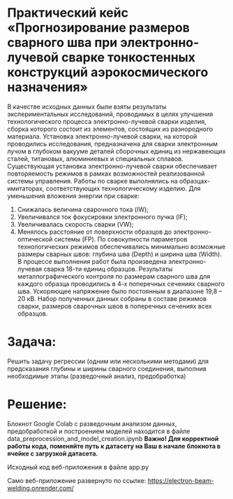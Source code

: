 # Практический кейс «Прогнозирование размеров сварного шва при электронно-лучевой сварке тонкостенных конструкций аэрокосмического назначения»

В качестве исходных данных были взяты результаты экспериментальных
исследований, проводимых в целях улучшения технологического процесса
электронно-лучевой сварки изделия, сборка которого состоит из элементов,
состоящих из разнородного материала.
Установка электронно-лучевой сварки, на которой проводились
исследования, предназначена для сварки электронным лучом в глубоком вакууме
деталей сборочных единиц из нержавеющих сталей, титановых, алюминиевых
и специальных сплавов.
Существующая установка электронно-лучевой сварки обеспечивает
повторяемость режимов в рамках возможностей реализованной системы
управления. Работы по сварке выполнялись на образцах-имитаторах,
соответствующих технологическому изделию.
Для уменьшения вложения энергии при сварке:
1. Снижалась величина сварочного тока (IW);
2. Увеличивался ток фокусировки электронного пучка (IF);
3. Увеличивалась скорость сварки (VW);
4. Менялось расстояние от поверхности образцов до электронно-оптической
системы (FP).
По совокупности параметров технологических режимов обеспечивались
минимально возможные размеры сварных швов: глубина шва (Depth) и ширина
шва (Width).
В процессе выполнения работ была произведена электронно-лучевая сварка
18-ти единиц образцов. Результаты металлографического контроля
по размерам сварного шва для каждого образца проводились в 4-х поперечных
сечениях сварного шва. Ускоряющее напряжение было постоянным в диапазоне
19,8 – 20 кВ. Набор полученных данных собраны в составе режимов сварки,
размеров сварочных швов в поперечных сечениях всех образцов.

# Задача:
Решить задачу регрессии (одним или несколькими методами)
для предсказания глубины и ширины сварного соединения, выполнив
необходимые этапы (разведочный анализ, предобработка)

# Решение:
Блокнот Google Colab с разведочным анализом данных, предобработкой и построением моделей находится в файле data_preprocession_and_model_creation.ipynb
**Важно! Для корректной работы кода, поменяйте путь к датасету на Ваш в начале блокнота в ячейке с загрузкой датасета.**

Исходный код веб-приложения в файле app.py

Само веб-приложение развернуто по ссылке: https://electron-beam-welding.onrender.com/

